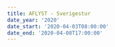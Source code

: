 ```yaml
---
title: AFLYST - Sverigestur
date_year: '2020'
date_start: '2020-04-03T08:00:00'
date_end: '2020-04-08T17:00:00'
---
```


